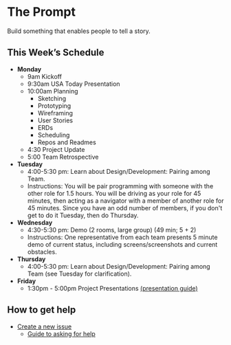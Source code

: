 # The Prompt

Build something that enables people to tell a story.

## This Week’s Schedule

- **Monday**
  - 9am Kickoff
  - 9:30am USA Today Presentation
  - 10:00am Planning
    - Sketching
    - Prototyping
    - Wireframing
    - User Stories
    - ERDs
    - Scheduling
    - Repos and Readmes
  - 4:30 Project Update
  - 5:00 Team Retrospective
- **Tuesday**
  - 4:00-5:30 pm: Learn about Design/Development: Pairing among Team.
  - Instructions: You will be pair programming with someone with the other role for 1.5 hours.  You will be driving as your role for 45 minutes, then acting as a navigator with a member of another role for 45 minutes.  Since you have an odd number of members, if you don't get to do it Tuesday, then do Thursday. 
- **Wednesday**
  - 4:30-5:30 pm: Demo (2 rooms, large group) (49 min; 5 + 2)
  - Instructions: One representative from each team presents 5 minute demo of current status, including screens/screenshots and current obstacles.
- **Thursday**
  - 4:00-5:30 pm: Learn about Design/Development: Pairing among Team (see Tuesday for clarification).
- **Friday**
  - 1:30pm - 5:00pm Project Presentations [(presentation guide)](presentation_guide.md)


## How to get help

* [Create a new issue](https://github.com/ga-students/wdidc5-project2/issues/new)
  * [Guide to asking for help](guide_to_asking_for_help.md) 
